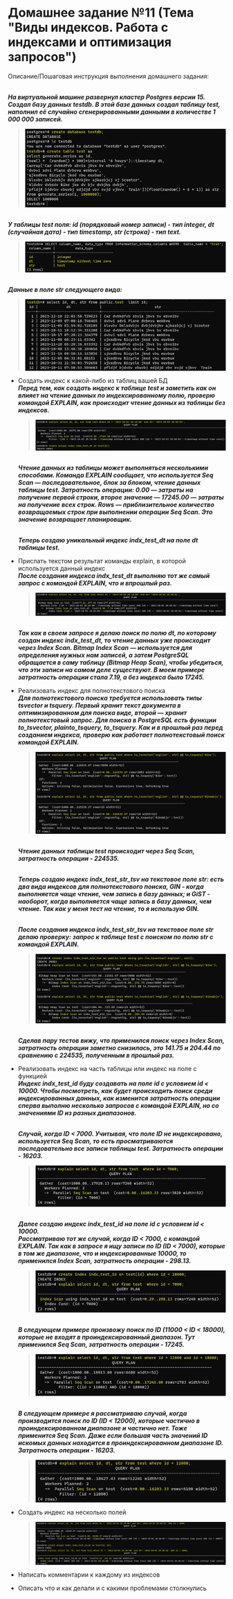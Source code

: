 # Домашнее задание №11 (Тема "Виды индексов. Работа с индексами и оптимизация запросов")

Описание/Пошаговая инструкция выполнения домашнего задания:

  <br>__*На виртуальной машине развернул кластер Postgres версии 15. Создал базу данных testdb. В этой базе данных создал таблицу test, наполнил её случайно сгенерированными данными в количестве 1 000 000 записей.*__
  > <img src="pic/0_1.JPG" align="center" />
  <br>__*У таблицы test поля: id (порядковый номер записи) - тип integer, dt (случайная дата) - тип timestamp, str (строка) - тип text.*__
  > <img src="pic/0_2.JPG" align="center" />
  <br>__*Данные в поле str следующего вида:*__
  > <img src="pic/0_3.JPG" align="center" />

* Создать индекс к какой-либо из таблиц вашей БД
  <br>__*Перед тем, как создать индекс к таблице test и заметить как он влияет на чтение данных по индексированному полю, проверю командой EXPLAIN, как происходит чтение данных из таблицы без индексов.*__
  > <img src="pic/1_1.JPG" align="center" />
  <br>__*Чтение данных из таблицы может выполняться несколькими способами. Команда EXPLAIN сообщает, что используется Seq Scan — последовательное, блок за блоком, чтение данных таблицы test. Затратность операции: 0.00 — затраты на получение первой строки, второе значение — 17245.00 — затраты на получение всех строк. Rows — приблизительное количество возвращаемых строк при выполнении операции Seq Scan. Это значение возвращает планировщик.*__
  
   <br>__*Теперь создаю уникальный индекс indx_test_dt на поле dt таблицы test.*__
  
* Прислать текстом результат команды explain, в которой используется данный индекс
  <br>__*После создания индекса indx_test_dt выполняю тот же самый запрос с командой EXPLAIN, что и впрошлый раз.*__
  > <img src="pic/2_1.JPG" align="center" />
  <br>__*Так как в своем запросе я делаю поиск по полю dt, по которому создан индекс indx_test_dt, то чтение данных уже происходит через Index Scan. Bitmap Index Scan — используется для определения нужных нам записей, а затем PostgreSQL обращается в саму таблицу (Bitmap Heap Scan), чтобы убедиться, что эти записи на самом деле существуют. В моем примере затратность операции стала 7.19, а без индекса было 17245.*__
  
* Реализовать индекс для полнотекстового поиска
  <br>__*Для полнотекстового поиска требуется использовать типы tsvector и tsquery. Первый хранит текст документа в оптимизированном для поиска виде, второй — хранит полнотекстовый запрос. Для поиска в PostgreSQL есть функции to_tsvector, plainto_tsquery, to_tsquery. Как и в прошлый раз перед созданием индекса, проверю как работает полнотекстовый поиск командой EXPLAIN.*__
  > <img src="pic/3_1.JPG" align="center" />
  
  <br>__*Чтение данных таблицы test происходит через Seq Scan, затратность операции - 224535.*__
  
  <br>__*Теперь создаю индекс indx_test_str_tsv на текстовое поле str: есть два вида индексов для полнотекстового поиска, GIN - когда выполняется чаще чтение, чем запись в базу данных; и GiST - наоборот, когда выполняется чаще запись в базу данных, чем чтение. Так как у меня тест на чтение, то я использую GIN.*__
  
  <br>__*После создания индекса indx_test_str_tsv на текстовое поле str делаю проверку: запрос к таблице test с поиском по полю str с командой EXPLAIN.*__
  > <img src="pic/3_2.JPG" align="center" />
  <br>__*Сделав пару тестов вижу, что применился поиск через Index Scan, затратность операции заметно снизилась, это 141.75 и 204.44 по сравнению с 224535, полученным в прошлый раз.*__
  
* Реализовать индекс на часть таблицы или индекс на поле с функцией
  <br>__*Индекс indx_test_id буду создавать на поле id с условием id < 10000. Чтобы посмотреть, как будет происходить поиск среди индексированных данных, как изменится затратность операции сперва выполню несколько запросов с командой EXPLAIN, но со значениями ID из разных диапазонов.*__

  <br>__*Случай, когда ID < 7000. Учитывая, что поле ID не индексировано, используется Seq Scan, то есть просматриваются последовательно все записи таблицы test. Затратность операции - 16203.*__
  > <img src="pic/4_1.JPG" align="center" />
  <br>__*Далее создаю индекс indx_test_id на поле id с условием id < 10000.*__
  <br>__*Рассматриваю тот же случай, когда ID < 7000, с командой EXPLAIN. Так как в запросе я ищу записи по ID (ID < 7000), которые в том же диапазоне, что и индексированные 10000, то применился Index Scan, затратность операции - 298.13.*__
  > <img src="pic/4_2.JPG" align="center" />
    
  <br>__*В следующем примере произвожу поиск по ID (11000 < ID < 18000), которые не входят в проиндексированный диапазон. Тут применился Seq Scan, затратность операции - 17245.*__
   > <img src="pic/4_3.JPG" align="center" />
   
  <br>__*В следующем примере я рассматриваю случай, когда производится поиск по ID (ID < 12000), которые частично в проиндексированном диапазоне и частично нет. Тоже применится Seq Scan. Даже если большая часть значений ID искомых данных находится в проиндексированном диапазоне ID. Затратность операции - 16203.*__
  > <img src="pic/4_4.JPG" align="center" />

* Создать индекс на несколько полей
  > <img src="pic/5_1.JPG" align="center" />
  > <img src="pic/5_2.JPG" align="center" />
* Написать комментарии к каждому из индексов
* Описать что и как делали и с какими проблемами столкнулись

  
